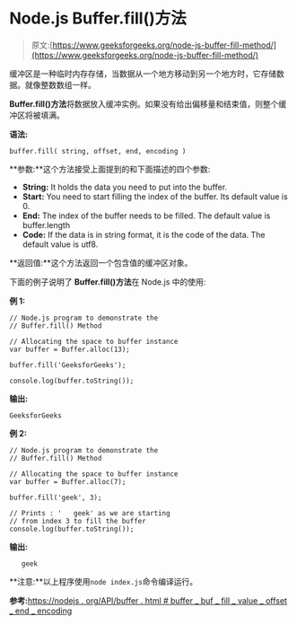 # Node.js Buffer.fill()方法

> 原文:[https://www.geeksforgeeks.org/node-js-buffer-fill-method/](https://www.geeksforgeeks.org/node-js-buffer-fill-method/)

缓冲区是一种临时内存存储，当数据从一个地方移动到另一个地方时，它存储数据。就像整数数组一样。

**Buffer.fill()方法**将数据放入缓冲实例。如果没有给出偏移量和结束值，则整个缓冲区将被填满。

**语法:**

```
buffer.fill( string, offset, end, encoding )
```

**参数:**这个方法接受上面提到的和下面描述的四个参数:

*   **String:** It holds the data you need to put into the buffer.
*   **Start:** You need to start filling the index of the buffer. Its default value is 0.
*   **End:** The index of the buffer needs to be filled. The default value is buffer.length
*   **Code:** If the data is in string format, it is the code of the data. The default value is utf8.

**返回值:**这个方法返回一个包含值的缓冲区对象。

下面的例子说明了 **Buffer.fill()方法**在 Node.js 中的使用:

**例 1:**

```
// Node.js program to demonstrate the  
// Buffer.fill() Method

// Allocating the space to buffer instance
var buffer = Buffer.alloc(13);

buffer.fill('GeeksforGeeks');

console.log(buffer.toString());
```

**输出:**

```
GeeksforGeeks
```

**例 2:**

```
// Node.js program to demonstrate the  
// Buffer.fill() Method

// Allocating the space to buffer instance
var buffer = Buffer.alloc(7);

buffer.fill('geek', 3);

// Prints : '   geek' as we are starting
// from index 3 to fill the buffer
console.log(buffer.toString());
```

**输出:**

```
   geek
```

**注意:**以上程序使用`node index.js`命令编译运行。

**参考:**[https://nodejs . org/API/buffer . html # buffer _ buf _ fill _ value _ offset _ end _ encoding](https://nodejs.org/api/buffer.html#buffer_buf_fill_value_offset_end_encoding)